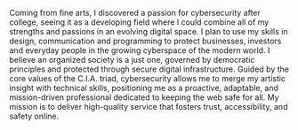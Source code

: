 Coming from fine arts, I discovered a passion for cybersecurity after college, seeing it as a developing field where I could combine all of my strengths and passions in an evolving digital space. I plan to use my skills in design, communication and programming to protect businesses, investors and everyday people in the growing cyberspace of the modern world. I believe an organized society is a just one, governed by democratic principles and protected through secure digital infrastructure. Guided by the core values of the C.I.A. triad, cybersecurity allows me to merge my artistic insight with technical skills, positioning me as a proactive, adaptable, and mission-driven professional dedicated to keeping the web safe for all. My mission is to deliver high-quality service that fosters trust, accessibility, and safety online. 
